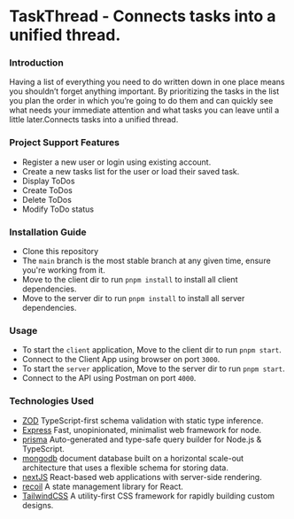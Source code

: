 # TaskThread - Connects tasks into a unified thread.

### Introduction

Having a list of everything you need to do written down in one place means you shouldn’t forget anything important. By prioritizing the tasks in the list you plan the order in which you’re going to do them and can quickly see what needs your immediate attention and what tasks you can leave until a little later.Connects tasks into a unified thread.

### Project Support Features

- Register a new user or login using existing account.
- Create a new tasks list for the user or load their saved task.
- Display ToDos
- Create ToDos
- Delete ToDos
- Modify ToDo status

### Installation Guide

- Clone this repository
- The `main` branch is the most stable branch at any given time, ensure you're working from it.
- Move to the client dir to run `pnpm install` to install all client dependencies.
- Move to the server dir to run `pnpm install` to install all server dependencies.

### Usage

- To start the `client` application, Move to the client dir to run `pnpm start`.
- Connect to the Client App using browser on port `3000`.
- To start the `server` application, Move to the server dir to run `pnpm start`.
- Connect to the API using Postman on port `4000`.

### Technologies Used

- [ZOD](https://zod.dev/) TypeScript-first schema validation with static type inference.
- [Express](https://expressjs.com/) Fast, unopinionated, minimalist web framework for node.
- [prisma](https://www.prisma.io/) Auto-generated and type-safe query builder for Node.js & TypeScript.
- [mongodb](https://www.mongodb.com/) document database built on a horizontal scale-out architecture that uses a flexible schema for storing data.
- [nextJS](https://nextjs.org/) React-based web applications with server-side rendering.
- [recoil](https://recoiljs.org/) A state management library for React.
- [TailwindCSS](https://tailwindcss.com/) A utility-first CSS framework for rapidly building custom designs.
